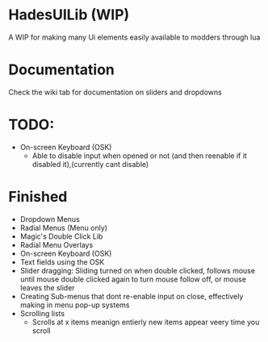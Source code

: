 # HadesUILib (WIP)
A WIP for making many Ui elements easily available to modders through lua
# Documentation
Check the wiki tab for documentation on sliders and dropdowns

# TODO:
* On-screen Keyboard (OSK)
  * Able to disable input when opened or not (and then reenable if it disabled it),(currently cant disable)


# Finished
* Dropdown Menus
* Radial Menus (Menu only)
* Magic's Double Click Lib
* Radial Menu Overlays
* On-screen Keyboard (OSK)
* Text fields using the OSK
* Slider dragging: Sliding turned on when double clicked, follows mouse until mouse double clicked again to turn mouse follow off, or mouse leaves the slider
* Creating Sub-menus that dont re-enable input on close, effectively making in menu pop-up systems
* Scrolling lists
  * Scrolls at x items meanign entierly new items appear veery time you scroll
